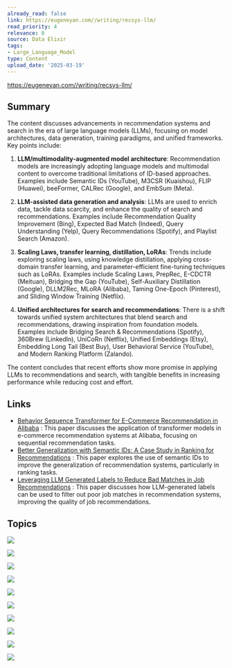 ```yaml
---
already_read: false
link: https://eugeneyan.com//writing/recsys-llm/
read_priority: 4
relevance: 0
source: Data Elixir
tags:
- Large_Language_Model
type: Content
upload_date: '2025-03-19'
---
```


https://eugeneyan.com//writing/recsys-llm/
## Summary

The content discusses advancements in recommendation systems and search in the era of large language models (LLMs), focusing on model architectures, data generation, training paradigms, and unified frameworks. Key points include:

1. **LLM/multimodality-augmented model architecture**: Recommendation models are increasingly adopting language models and multimodal content to overcome traditional limitations of ID-based approaches. Examples include Semantic IDs (YouTube), M3CSR (Kuaishou), FLIP (Huawei), beeFormer, CALRec (Google), and EmbSum (Meta).

2. **LLM-assisted data generation and analysis**: LLMs are used to enrich data, tackle data scarcity, and enhance the quality of search and recommendations. Examples include Recommendation Quality Improvement (Bing), Expected Bad Match (Indeed), Query Understanding (Yelp), Query Recommendations (Spotify), and Playlist Search (Amazon).

3. **Scaling Laws, transfer learning, distillation, LoRAs**: Trends include exploring scaling laws, using knowledge distillation, applying cross-domain transfer learning, and parameter-efficient fine-tuning techniques such as LoRAs. Examples include Scaling Laws, PrepRec, E-CDCTR (Meituan), Bridging the Gap (YouTube), Self-Auxiliary Distillation (Google), DLLM2Rec, MLoRA (Alibaba), Taming One-Epoch (Pinterest), and Sliding Window Training (Netflix).

4. **Unified architectures for search and recommendations**: There is a shift towards unified system architectures that blend search and recommendations, drawing inspiration from foundation models. Examples include Bridging Search & Recommendations (Spotify), 360Brew (LinkedIn), UniCoRn (Netflix), Unified Embeddings (Etsy), Embedding Long Tail (Best Buy), User Behavioral Service (YouTube), and Modern Ranking Platform (Zalando).

The content concludes that recent efforts show more promise in applying LLMs to recommendations and search, with tangible benefits in increasing performance while reducing cost and effort.
## Links

- [Behavior Sequence Transformer for E-Commerce Recommendation in Alibaba](https://arxiv.org/abs/1905.06874) : This paper discusses the application of transformer models in e-commerce recommendation systems at Alibaba, focusing on sequential recommendation tasks.
- [Better Generalization with Semantic IDs: A Case Study in Ranking for Recommendations](https://doi.org/10.48550/arXiv.2306.08121) : This paper explores the use of semantic IDs to improve the generalization of recommendation systems, particularly in ranking tasks.
- [Leveraging LLM Generated Labels to Reduce Bad Matches in Job Recommendations](https://doi.org/10.1145/3640457.3688043) : This paper discusses how LLM-generated labels can be used to filter out poor job matches in recommendation systems, improving the quality of job recommendations.

## Topics

![](topics/Concept/Semantic%20IDs)

![](topics/Concept/M3CSR)

![](topics/Concept/FLIP)

![](topics/Concept/beeFormer)

![](topics/Concept/CALRec)

![](topics/Concept/EmbSum)

![](topics/Concept/Recommendation%20Quality%20Improvement)

![](topics/Concept/Expected%20Bad%20Match)

![](topics/Concept/Query%20Understanding)

![](topics/Concept/Query%20Recommendations)